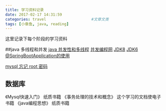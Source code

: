 ```yaml
---
title: 学习资料记录
date: 2017-02-17 14:31:59
categories: travel                    #文章文类
tags: [小章鱼, java, reading]
---
```


这里记录下每个阶段的学习资料

##java 多线程和并发
[java 并发性和多线程](http://wiki.jikexueyuan.com/project/java-concurrent/thread-communication.html)
[并发编程网](http://ifeve.com/)
[JDK8](http://docs.oracle.com/javase/8/docs/api/index.html)
[JDK6](http://download.java.net/jdk/jdk-api-localizations/jdk-api-zh-cn/builds/latest/html/zh_CN/api/)
[ @SpringBootApplication的使用](http://blog.csdn.net/u013473691/article/details/52353923)

[mysql 忘记 root 密码](http://lycy521.blog.51cto.com/3492922/1333172)
## 数据库
《Mysql快速入门》 纸质书籍
《事务处理的技术和概念》 这个学习的文档使电子书籍
《java编程思想》 纸质书籍

